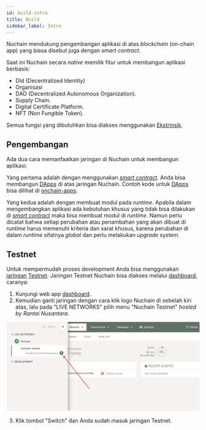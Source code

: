 ```yaml
---
id: build-intro
title: Build
sidebar_label: Intro
---
```


Nuchain mendukung pengembangan aplikasi di atas _blockchain_ (on-chain app) yang biasa disebut juga
dengan _smart contract_.

Saat ini Nuchain secara _native_ memilik fitur untuk membangun aplikasi berbasis:

- DId (Decentralized Identity)
- Organisasi
- DAO (Decentralized Autonomous Organization).
- Supply Chain.
- Digital Certificate Platform.
- NFT (Non Fungible Token).

Semua fungsi yang dibutuhkan bisa diakses menggunakan [Ekstrinsik](../learn/learn-extrinsic.md).

## Pengembangan

Ada dua cara memanfaatkan jaringan di Nuchain untuk membangun aplikasi:

Yang pertama adalah dengan menggunakan [_smart contract_](../general/glossary.md#kontrak-pintar).
Anda bisa membangun [DApps](../general/glossary.md#dapps) di atas jaringan Nuchain.
Contoh kode untuk [DApps](../general/glossary.md#dapps) bisa dilihat di [onchain-apps](https://github.com/nusantarachain/onchain-apps).

Yang kedua adalah dengan membuat modul pada _runtime_. Apabila dalam mengembangkan aplikasi 
ada kebutuhan khusus yang tidak bisa dilakukan di [_smart contract_](../general/glossary.md#kontrak-pintar)
maka bisa membuat modul di _runtime_. Namun perlu dicatat bahwa setiap perubahan atau penambahan
yang akan dibuat di _runtime_ harus memenuhi kriteria dan sarat khusus, karena perubahan di dalam _runtime_
sifatnya _global_ dan perlu melakukan _upgrade_ system.


## Testnet

Untuk mempermudah proses development Anda bisa menggunakan [jaringan](network.md)
[Testnet](../general/glossary.md#testnet). Jaringan Testnet Nuchain bisa diakses melalui
[dashboard](https://dashboard.nuchain.network), caranya:

1. Kunjungi web app [dashboard](https://dashboard.nuchain.network).
2. Kemudian ganti jaringan dengan cara klik logo Nuchain di sebelah kiri atas, lalu pada "LIVE
   NETWORKS" pilih menu "Nuchain Testnet" _hosted by Rantai Nusantara_.

![How to change Nuchain Testnet](/img/change-network-testnet.png)

3. Klik tombol "Switch" dan Anda sudah masuk jaringan Testnet.
